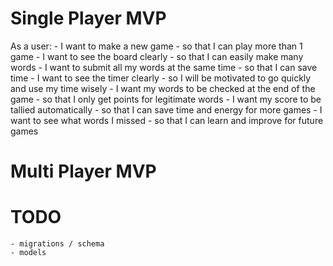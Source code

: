 # Single Player MVP
As a user:
    - I want to make a new game
        - so that I can play more than 1 game
    - I want to see the board clearly
        - so that I can easily make many words
    - I want to submit all my words at the same time
        - so that I can save time
    - I want to see the timer clearly
        - so I will be motivated to go quickly and use my time wisely
    - I want my words to be checked at the end of the game
        - so that I only get points for legitimate words
    - I want my score to be tallied automatically
        - so that I can save time and energy for more games
    - I want to see what words I missed
        - so that I can learn and improve for future games

# Multi Player MVP

# TODO
    - migrations / schema
    - models